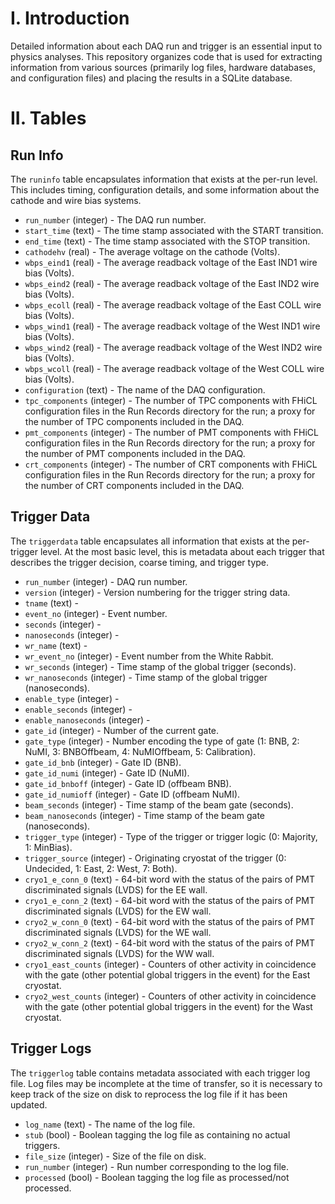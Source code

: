 # I. Introduction
Detailed information about each DAQ run and trigger is an essential input to physics analyses. This repository organizes code that is used for extracting information from various sources (primarily log files, hardware databases, and configuration files) and placing the results in a SQLite database.

# II. Tables
## Run Info
The `runinfo` table encapsulates information that exists at the per-run level. This includes timing, configuration details, and some information about the cathode and wire bias systems.
* `run_number` (integer) - The DAQ run number.
* `start_time` (text) - The time stamp associated with the START transition.
* `end_time` (text) - The time stamp associated with the STOP transition.
* `cathodehv` (real) - The average voltage on the cathode (Volts).
* `wbps_eind1` (real) - The average readback voltage of the East IND1 wire bias (Volts). 
* `wbps_eind2` (real) - The average readback voltage of the East IND2 wire bias (Volts).
* `wbps_ecoll` (real) - The average readback voltage of the East COLL wire bias (Volts).
* `wbps_wind1` (real) - The average readback voltage of the West IND1 wire bias (Volts).
* `wbps_wind2` (real) - The average readback voltage of the West IND2 wire bias (Volts).
* `wbps_wcoll` (real) - The average readback voltage of the West COLL wire bias (Volts).
* `configuration` (text) - The name of the DAQ configuration.
* `tpc_components` (integer) - The number of TPC components with FHiCL configuration files in the Run Records directory for the run; a proxy for the number of TPC components included in the DAQ.
* `pmt_components` (integer) - The number of PMT components with FHiCL configuration files in the Run Records directory for the run; a proxy for the number of PMT components included in the DAQ.
* `crt_components` (integer) - The number of CRT components with FHiCL configuration files in the Run Records directory for the run; a proxy for the number of CRT components included in the DAQ.

## Trigger Data
The `triggerdata` table encapsulates all information that exists at the per-trigger level. At the most basic level, this is metadata about each trigger that describes the trigger decision, coarse timing, and trigger type.
* `run_number` (integer) - DAQ run number.
* `version` (integer) - Version numbering for the trigger string data.
* `tname` (text) - 
* `event_no` (integer) - Event number.
* `seconds` (integer) - 
* `nanoseconds` (integer) - 
* `wr_name` (text) - 
* `wr_event_no` (integer) - Event number from the White Rabbit.
* `wr_seconds` (integer) - Time stamp of the global trigger (seconds).
* `wr_nanoseconds` (integer) - Time stamp of the global trigger (nanoseconds).
* `enable_type` (integer) - 
* `enable_seconds` (integer) - 
* `enable_nanoseconds` (integer) - 
* `gate_id` (integer) - Number of the current gate.
* `gate_type` (integer) - Number encoding the type of gate (1: BNB, 2: NuMI, 3: BNBOffbeam, 4: NuMIOffbeam, 5: Calibration).
* `gate_id_bnb` (integer) - Gate ID (BNB).
* `gate_id_numi` (integer) - Gate ID (NuMI).
* `gate_id_bnboff` (integer) - Gate ID (offbeam BNB).
* `gate_id_numioff` (integer) - Gate ID (offbeam NuMI).
* `beam_seconds` (integer) - Time stamp of the beam gate (seconds).
* `beam_nanoseconds` (integer) - Time stamp of the beam gate (nanoseconds).
* `trigger_type` (integer) - Type of the trigger or trigger logic (0: Majority, 1: MinBias).
* `trigger_source` (integer) - Originating cryostat of the trigger (0: Undecided, 1: East, 2: West, 7: Both).
* `cryo1_e_conn_0` (text) - 64-bit word with the status of the pairs of PMT discriminated signals (LVDS) for the EE wall.
* `cryo1_e_conn_2` (text) - 64-bit word with the status of the pairs of PMT discriminated signals (LVDS) for the EW wall.
* `cryo2_w_conn_0` (text) - 64-bit word with the status of the pairs of PMT discriminated signals (LVDS) for the WE wall.
* `cryo2_w_conn_2` (text) - 64-bit word with the status of the pairs of PMT discriminated signals (LVDS) for the WW wall.
* `cryo1_east_counts` (integer) - Counters of other activity in coincidence with the gate (other potential global triggers in the event) for the East cryostat.
* `cryo2_west_counts` (integer) - Counters of other activity in coincidence with the gate (other potential global triggers in the event) for the Wast cryostat.

## Trigger Logs
The `triggerlog` table contains metadata associated with each trigger log file. Log files may be incomplete at the time of transfer, so it is necessary to keep track of the size on disk to reprocess the log file if it has been updated.
* `log_name` (text) - The name of the log file.
* `stub` (bool) - Boolean tagging the log file as containing no actual triggers.
* `file_size` (integer) - Size of the file on disk.
* `run_number` (integer) - Run number corresponding to the log file.
* `processed` (bool) - Boolean tagging the log file as processed/not processed.